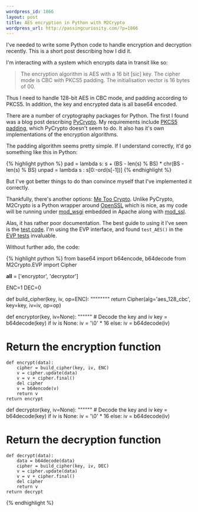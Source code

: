 ```yaml
--- 
wordpress_id: 1866
layout: post
title: AES encryption in Python with M2Crypto
wordpress_url: http://passingcuriosity.com/?p=1866
---
```


I've needed to write some Python code to handle encryption and decryption
recently. This is a short post describing how I did it.

I'm interacting with a system which encrypts data in transit like so:

> The encryption algorithm is AES with a 16 bit [sic] key. The cipher mode is
> CBC with PKCS5 padding. The initialisation vector is 16 bytes of 00.

Thus I need to handle 128-bit AES in CBC mode, and padding according to PKCS5.
In addition, the key and encrypted data is all base64 encoded.

There are a number of cryptography packages for Python. The first I found was
a blog post describing [PyCrypto][pycrypto]. My requirements include [PKCS5
padding][pkcs5], which PyCrypto doesn't seem to do. It also has it's own
implementations of the encryption algorithms.

[pycrypto]: http://www.codekoala.com/blog/2009/aes-encryption-python-using-pycrypto/
[pkcs5]: http://www.chilkatsoft.com/faq/PKCS5_Padding.html

The padding algorithm seems pretty simple. If I understand correctly, it'd go
something like this in Python:

{% highlight python %}
pad = lambda s: s + (BS - len(s) % BS) * chr(BS - len(s) % BS)
unpad = lambda s : s[0:-ord(s[-1])]
{% endhighlight %}

But I've got better things to do than convince myself that I've implemented it
correctly.

Thankfully, there's another options: [Me Too Crypto][m2crypto]. Unlike
PyCrypto, M2Crypto is a Python wrapper around [OpenSSL][openssl] which is
nice, as my code will be running under [mod_wsgi][mod_wsgi] embedded in Apache
along with [mod_ssl][mod_ssl].

[m2crypto]: http://chandlerproject.org/Projects/MeTooCrypto
[openssl]: http://openssl.org/
[mod_wsgi]: http://code.google.com/p/modwsgi/
[mod_ssl]: http://httpd.apache.org/docs/2.2/mod/mod_ssl.html

Alas, it has rather poor documentation. The best guide to using it I've seen
is the [test code][m2tst]. I'm using the EVP interface, and found `test_AES()`
in the [EVP tests][evptst] invaluable.

[m2tst]: http://svn.osafoundation.org/m2crypto/trunk/tests/
[evptst]: http://svn.osafoundation.org/m2crypto/trunk/tests/test_evp.py

Without further ado, the code:

{% highlight python %}
from base64 import b64encode, b64decode
from M2Crypto.EVP import Cipher

__all__ = ['encryptor', 'decryptor']

ENC=1
DEC=0

def build_cipher(key, iv, op=ENC):
    """"""""
    return Cipher(alg='aes_128_cbc', key=key, iv=iv, op=op)

def encryptor(key, iv=None):
    """"""
    # Decode the key and iv
    key = b64decode(key)
    if iv is None:
        iv = '\0' * 16
    else:
        iv = b64decode(iv)
   
   # Return the encryption function
    def encrypt(data):
        cipher = build_cipher(key, iv, ENC)
        v = cipher.update(data)
        v = v + cipher.final()
        del cipher
        v = b64encode(v)
        return v
    return encrypt

def decryptor(key, iv=None):
    """"""
    # Decode the key and iv
    key = b64decode(key)
    if iv is None:
        iv = '\0' * 16
    else:
        iv = b64decode(iv)

   # Return the decryption function
    def decrypt(data):
        data = b64decode(data)
        cipher = build_cipher(key, iv, DEC)
        v = cipher.update(data)
        v = v + cipher.final()
        del cipher
        return v
    return decrypt
{% endhighlight %}